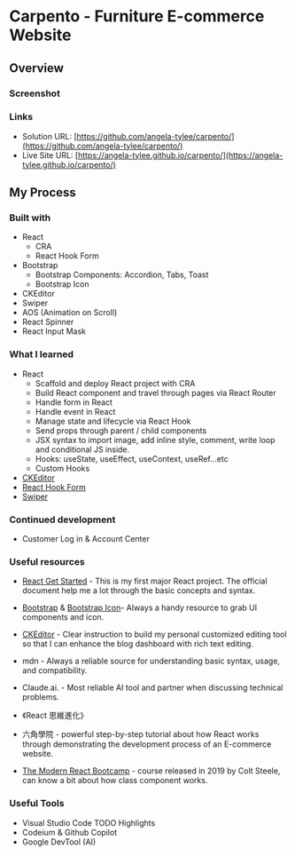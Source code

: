 # Carpento - Furniture E-commerce Website

## Overview

### Screenshot
  
### Links

- Solution URL: [https://github.com/angela-tylee/carpento/](https://github.com/angela-tylee/carpento/)
- Live Site URL: [https://angela-tylee.github.io/carpento/](https://angela-tylee.github.io/carpento/)

## My Process

### Built with

- React
  - CRA
  - React Hook Form
- Bootstrap
  - Bootstrap Components: Accordion, Tabs, Toast
  - Bootstrap Icon
- CKEditor
- Swiper
- AOS (Animation on Scroll)
- React Spinner
- React Input Mask

### What I learned

- React
  - Scaffold and deploy React project with CRA
  - Build React component and travel through pages via React Router
  - Handle form in React
  - Handle event in React
  - Manage state and lifecycle via React Hook
  - Send props through parent / child components
  - JSX syntax to import image, add inline style, comment, write loop and conditional JS inside.
  - Hooks: useState, useEffect, useContext, useRef...etc
  - Custom Hooks
- [CKEditor](https://ckeditor.com/ckeditor-5/)
- [React Hook Form](https://react-hook-form.com/)
- [Swiper](https://swiperjs.com/)

### Continued development

- Customer Log in & Account Center

### Useful resources

- [React Get Started](https://react.dev/learn) - This is my first major React project. The official document help me a lot through the basic concepts and syntax.

- [Bootstrap](https://getbootstrap.com/) & [Bootstrap Icon](https://icons.getbootstrap.com/)- Always a handy resource to grab UI components and icon.

- [CKEditor](https://ckeditor.com/docs/ckeditor5/latest/getting-started/index.html) - Clear instruction to build my personal customized editing tool so that I can enhance the blog dashboard with rich text editing.

- mdn - Always a reliable source for understanding basic syntax, usage, and compatibility.

- Claude.ai. - Most reliable AI tool and partner when discussing technical problems.

- 《React 思維進化》

- 六角學院 - powerful step-by-step tutorial about how React works through demonstrating the development process of an E-commerce website.
  
- [The Modern React Bootcamp](https://www.udemy.com/course/modern-react-bootcamp/learn/lecture/14638534#overview) - course released in 2019 by Colt Steele, can know a bit about how class component works.

### Useful Tools

- Visual Studio Code TODO Highlights
- Codeium & Github Copilot
- Google DevTool (AI)